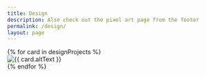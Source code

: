```yaml
---
title: Design
description: Also check out the pixel art page from the footer
permalink: /design/
layout: page
---
```


<div class="masonry-container">
  {% for card in designProjects %}
    <div class="masonry-item">
      <img src="{{ card.imageUrl }}" alt="{{ card.altText }}">
    </div>
  {% endfor %}
</div>


